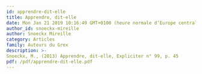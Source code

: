 ```yaml
---
id: apprendre-dit-elle
title: Apprendre, dit-elle
date: Mon Jan 21 2019 10:16:49 GMT+0100 (heure normale d’Europe centrale)
author_id: snoeckx-mireille
author: Snoeckx Mireille
category: Articles
family: Auteurs du Grex
description: >-
Snoeckx, M., (2013) Apprendre, dit-elle, Expliciter n° 99, p. 45 
pdf: /pdf/apprendre-dit-elle.pdf
---
```

